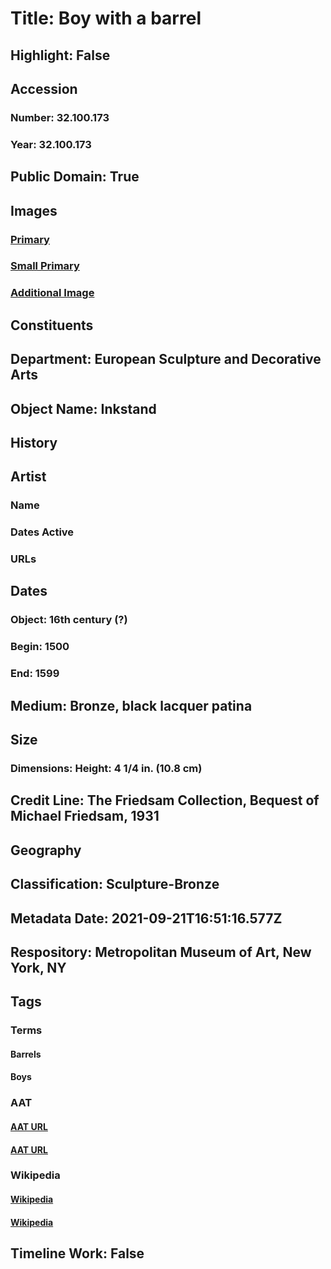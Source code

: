 # Title: Boy with a barrel
## Highlight: False
## Accession
### Number: 32.100.173
### Year: 32.100.173
## Public Domain: True
## Images
### [Primary](https://images.metmuseum.org/CRDImages/es/original/DP-22272-001.jpg)
### [Small Primary](https://images.metmuseum.org/CRDImages/es/web-large/DP-22272-001.jpg)
### [Additional Image](https://images.metmuseum.org/CRDImages/es/original/88046.jpg)
## Constituents
## Department: European Sculpture and Decorative Arts
## Object Name: Inkstand
## History
## Artist
### Name
### Dates Active
### URLs
## Dates
### Object: 16th century (?)
### Begin: 1500
### End: 1599
## Medium: Bronze, black lacquer patina
## Size
### Dimensions: Height: 4 1/4 in. (10.8 cm)
## Credit Line: The Friedsam Collection, Bequest of Michael Friedsam, 1931
## Geography
## Classification: Sculpture-Bronze
## Metadata Date: 2021-09-21T16:51:16.577Z
## Respository: Metropolitan Museum of Art, New York, NY
## Tags
### Terms
#### Barrels
#### Boys
### AAT
#### [AAT URL](http://vocab.getty.edu/page/aat/300194514)
#### [AAT URL](http://vocab.getty.edu/page/aat/300247598)
### Wikipedia
#### [Wikipedia]()
#### [Wikipedia]()
## Timeline Work: False